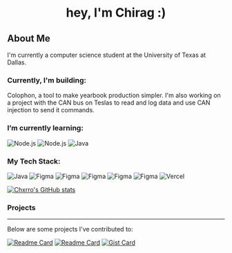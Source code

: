 # <p align="center">hey, I'm Chirag :)</p> 

## About Me 
I'm currently a computer science student at the University of Texas at Dallas. 

### **Currently, I'm building:**

Colophon, a tool to make yearbook production simpler. I'm also working on a project with the CAN bus on Teslas to read and log data and use CAN injection to send it commands.

### I’m currently learning: 
<p align="left">
  <img src="https://img.shields.io/badge/Railway-0B0D0E?style=for-the-badge&logo=railway&logoColor=white" alt="Node.js" />
  <img src="https://img.shields.io/badge/Node.js-73BA25?style=for-the-badge&logo=nodedotjs&logoColor=white" alt="Node.js" />
  <img src="https://img.shields.io/badge/Prisma-2D3748?style=for-the-badge&logo=prisma&logoColor=white" alt="Java" />
</p>

### My Tech Stack:
<p align="left">
  <img src="https://img.shields.io/badge/Java-ED8B00?style=for-the-badge&logo=openjdk&logoColor=white" alt="Java"/>
  <img src="https://img.shields.io/badge/Python-3776AB?style=for-the-badge&logo=python&logoColor=white" alt="Figma"/>
  <img src="https://img.shields.io/badge/React-20232A?style=for-the-badge&logo=react&logoColor=white" alt="Figma"/>
  <img src="https://img.shields.io/badge/Tailwind_CSS-38B2AC?style=for-the-badge&logo=tailwindcss&logoColor=white" alt="Figma"/>
  <img src="https://img.shields.io/badge/Docker-2496ED?style=for-the-badge&logo=docker&logoColor=white" alt="Figma"/>
  <img src="https://img.shields.io/badge/Figma-F24E1E?style=for-the-badge&logo=figma&logoColor=white" alt="Figma"/>
  <img src="https://img.shields.io/badge/Vercel-000000?style=for-the-badge&logo=vercel&logoColor=white" alt="Vercel"/>
</p>

[![Chxrro's GitHub stats](https://github-readme-stats.vercel.app/api?username=chxrro&show_icons=true&theme=dark&rank_icon=github&card_width=1000&line_height=30&include_all_commits=true&text_bold=false)](https://github.com/anuraghazra/github-readme-stats)

### Projects
***
Below are some projects I've contributed to:

[![Readme Card](https://github-readme-stats.vercel.app/api/pin/?username=vortx3735&repo=2025-bot&theme=dark&show_owner=true&description_lines_count=2&card_width=400)](https://github.com/anuraghazra/github-readme-stats) [![Readme Card](https://github-readme-stats.vercel.app/api/pin/?username=vortx3735&repo=VorTXObsidian&theme=dark&show_owner=true&description_lines_count=2)](https://github.com/anuraghazra/github-readme-stats) [![Gist Card](https://github-readme-stats.vercel.app/api/gist?id=46b3489d3254e0d1443f9f0d3c3b36d1&theme=dark&show_owner=true&description_lines_count=3)](https://gist.github.com/Yizack/bbfce31e0217a3689c8d961a356cb10d/)

